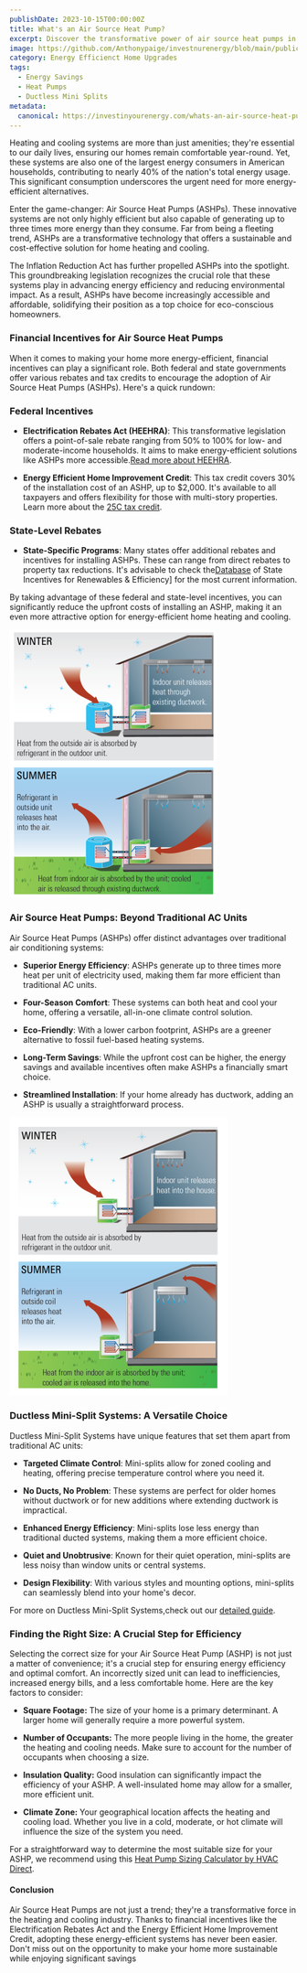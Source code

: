 ```yaml
---
publishDate: 2023-10-15T00:00:00Z
title: What's an Air Source Heat Pump?
excerpt: Discover the transformative power of air source heat pumps in revolutionizing home comfort. Learn how these systems work and why they are becoming a popular choice for energy-efficient heating and cooling.
image: https://github.com/Anthonypaige/investnurenergy/blob/main/public/images/cover-art/HPQ-2-cover-art.jpg?raw=true
category: Energy Efficienct Home Upgrades
tags:
  - Energy Savings
  - Heat Pumps
  - Ductless Mini Splits
metadata:
  canonical: https://investinyourenergy.com/whats-an-air-source-heat-pump
---
```


Heating and cooling systems are more than just amenities; they're essential to our daily lives, ensuring our homes remain comfortable year-round. Yet, these systems are also one of the largest energy consumers in American households, contributing to nearly 40% of the nation's total energy usage. This significant consumption underscores the urgent need for more energy-efficient alternatives.

Enter the game-changer: Air Source Heat Pumps (ASHPs). These innovative systems are not only highly efficient but also capable of generating up to three times more energy than they consume. Far from being a fleeting trend, ASHPs are a transformative technology that offers a sustainable and cost-effective solution for home heating and cooling.

The Inflation Reduction Act has further propelled ASHPs into the spotlight. This groundbreaking legislation recognizes the crucial role that these systems play in advancing energy efficiency and reducing environmental impact. As a result, ASHPs have become increasingly accessible and affordable, solidifying their position as a top choice for eco-conscious homeowners.

### Financial Incentives for Air Source Heat Pumps

When it comes to making your home more energy-efficient, financial incentives can play a significant role. Both federal and state governments offer various rebates and tax credits to encourage the adoption of Air Source Heat Pumps (ASHPs). Here's a quick rundown:

### Federal Incentives

- **Electrification Rebates Act (HEEHRA)**: This transformative legislation offers a point-of-sale rebate ranging from 50% to 100% for low- and moderate-income households. It aims to make energy-efficient solutions like ASHPs more accessible.[Read more about HEEHRA](what-is-the-high-efficiency-electric-home-rebate-act).

- **Energy Efficient Home Improvement Credit**: This tax credit covers 30% of the installation cost of an ASHP, up to $2,000. It's available to all taxpayers and offers flexibility for those with multi-story properties. Learn more about the [25C tax credit](what-is-the-energy-efficient-home-improvement-credit).

### State-Level Rebates

- **State-Specific Programs**: Many states offer additional rebates and incentives for installing ASHPs. These can range from direct rebates to property tax reductions. It's advisable to check the[Database](https://www.dsireusa.org/) of State Incentives for Renewables & Efficiency] for the most current information.

By taking advantage of these federal and state-level incentives, you can significantly reduce the upfront costs of installing an ASHP, making it an even more attractive option for energy-efficient home heating and cooling.

![Super wide](https://github.com/Anthonypaige/investnurenergy/blob/main/public/images/In-article-images/WHP-2%20in%20article%20image1.png?raw=true)

### **Air Source Heat Pumps: Beyond Traditional AC Units**

Air Source Heat Pumps (ASHPs) offer distinct advantages over traditional air conditioning systems:

- **Superior Energy Efficiency**: ASHPs generate up to three times more heat per unit of electricity used, making them far more efficient than traditional AC units.

- **Four-Season Comfort**: These systems can both heat and cool your home, offering a versatile, all-in-one climate control solution.

- **Eco-Friendly**: With a lower carbon footprint, ASHPs are a greener alternative to fossil fuel-based heating systems.

- **Long-Term Savings**: While the upfront cost can be higher, the energy savings and available incentives often make ASHPs a financially smart choice.

- **Streamlined Installation**: If your home already has ductwork, adding an ASHP is usually a straightforward process.

![Super wide](https://github.com/Anthonypaige/investnurenergy/blob/main/public/images/In-article-images/WHP-2%20in%20article%20image2.png?raw=true)

### **Ductless Mini-Split Systems: A Versatile Choice**

Ductless Mini-Split Systems have unique features that set them apart from traditional AC units:

- **Targeted Climate Control**: Mini-splits allow for zoned cooling and heating, offering precise temperature control where you need it.

- **No Ducts, No Problem**: These systems are perfect for older homes without ductwork or for new additions where extending ductwork is impractical.

- **Enhanced Energy Efficiency**: Mini-splits lose less energy than traditional ducted systems, making them a more efficient choice.

- **Quiet and Unobtrusive**: Known for their quiet operation, mini-splits are less noisy than window units or central systems.

- **Design Flexibility**: With various styles and mounting options, mini-splits can seamlessly blend into your home's decor.

For more on Ductless Mini-Split Systems,check out our [detailed guide](whats-a-ductless-mini-split-heat-pump).

### **Finding the Right Size: A Crucial Step for Efficiency**

Selecting the correct size for your Air Source Heat Pump (ASHP) is not just a matter of convenience; it's a crucial step for ensuring energy efficiency and optimal comfort. An incorrectly sized unit can lead to inefficiencies, increased energy bills, and a less comfortable home. Here are the key factors to consider:

- **Square Footage:** The size of your home is a primary determinant. A larger home will generally require a more powerful system.

- **Number of Occupants:** The more people living in the home, the greater the heating and cooling needs. Make sure to account for the number of occupants when choosing a size.

- **Insulation Quality:** Good insulation can significantly impact the efficiency of your ASHP. A well-insulated home may allow for a smaller, more efficient unit.

- **Climate Zone:** Your geographical location affects the heating and cooling load. Whether you live in a cold, moderate, or hot climate will influence the size of the system you need.

For a straightforward way to determine the most suitable size for your ASHP, we recommend using this [Heat Pump Sizing Calculator by HVAC Direct](https://hvacdirect.com/sizing-air-conditioner-and-heater.html).

#### **Conclusion**

Air Source Heat Pumps are not just a trend; they're a transformative force in the heating and cooling industry. Thanks to financial incentives like the Electrification Rebates Act and the Energy Efficient Home Improvement Credit, adopting these energy-efficient systems has never been easier. Don't miss out on the opportunity to make your home more sustainable while enjoying significant savings
